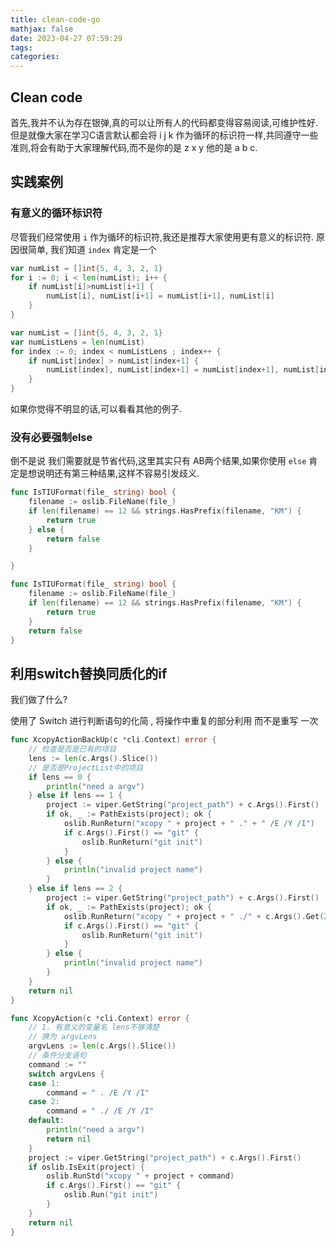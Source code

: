 ```yaml
---
title: clean-code-go
mathjax: false
date: 2023-04-27 07:59:29
tags:
categories:
---
```


## Clean code

首先,我并不认为存在银弹,真的可以让所有人的代码都变得容易阅读,可维护性好.但是就像大家在学习C语言默认都会将 i j k 作为循环的标识符一样,共同遵守一些准则,将会有助于大家理解代码,而不是你的是 z x y 他的是 a b c.

## 实践案例

### 有意义的循环标识符

尽管我们经常使用 `i` 作为循环的标识符,我还是推荐大家使用更有意义的标识符. 原因很简单, 我们知道 `index` 肯定是一个

```go
var numList = []int{5, 4, 3, 2, 1}
for i := 0; i < len(numList); i++ {
    if numList[i]>numList[i+1] {
        numList[i], numList[i+1] = numList[i+1], numList[i]
    }
}
```

```go
var numList = []int{5, 4, 3, 2, 1}
var numListLens = len(numList) 
for index := 0; index < numListLens ; index++ {
    if numList[index] > numList[index+1] {
        numList[index], numList[index+1] = numList[index+1], numList[index]
    }
}
```

如果你觉得不明显的话,可以看看其他的例子.



### 没有必要强制else

倒不是说 我们需要就是节省代码,这里其实只有 AB两个结果,如果你使用 `else` 肯定是想说明还有第三种结果,这样不容易引发歧义.

```go
func IsTIUFormat(file_ string) bool {
	filename := oslib.FileName(file_)
	if len(filename) == 12 && strings.HasPrefix(filename, "KM") {
		return true
	} else {
		return false 
	}

}
```

```go
func IsTIUFormat(file_ string) bool {
	filename := oslib.FileName(file_)
	if len(filename) == 12 && strings.HasPrefix(filename, "KM") {
		return true
	}
	return false
}
```

## 利用switch替换同质化的if

我们做了什么?

使用了 Switch 进行判断语句的化简 , 将操作中重复的部分利用 而不是重写 一次

```go
func XcopyActionBackUp(c *cli.Context) error {
	// 检查是否是已有的项目
	lens := len(c.Args().Slice())
	// 是否是ProjectList中的项目
	if lens == 0 {
		println("need a argv")
	} else if lens == 1 {
		project := viper.GetString("project_path") + c.Args().First()
		if ok, _ := PathExists(project); ok {
			oslib.RunReturn("xcopy " + project + " ." + " /E /Y /I")
			if c.Args().First() == "git" {
				oslib.RunReturn("git init")
			}
		} else {
			println("invalid project name")
		}
	} else if lens == 2 {
		project := viper.GetString("project_path") + c.Args().First()
		if ok, _ := PathExists(project); ok {
			oslib.RunReturn("xcopy " + project + " ./" + c.Args().Get(2) + " /E /Y /I")
			if c.Args().First() == "git" {
				oslib.RunReturn("git init")
			}
		} else {
			println("invalid project name")
		}
	}
	return nil
}
```

```go
func XcopyAction(c *cli.Context) error {
	// 1. 有意义的变量名 lens不够清楚
	// 换为 argvLens
	argvLens := len(c.Args().Slice())
	// 条件分支语句
	command := ""
	switch argvLens {
	case 1:
		command = " . /E /Y /I"
	case 2:
		command = " ./ /E /Y /I"
	default:
		println("need a argv")
		return nil
	}
	project := viper.GetString("project_path") + c.Args().First()
	if oslib.IsExit(project) {
		oslib.RunStd("xcopy " + project + command)
		if c.Args().First() == "git" {
			oslib.Run("git init")
		}
	}
	return nil
}
```

